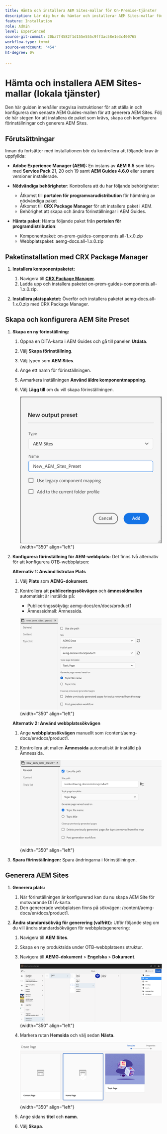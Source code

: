 ```yaml
---
title: Hämta och installera AEM Sites-mallar för On-Premise-tjänster
description: Lär dig hur du hämtar och installerar AEM Sites-mallar för på Prem Services
feature: Installation
role: Admin
level: Experienced
source-git-commit: 20ba7f4582f1d155e555c9ff3ac58e1e3c400765
workflow-type: tm+mt
source-wordcount: '454'
ht-degree: 0%

---
```


# Hämta och installera AEM Sites-mallar (lokala tjänster)

Den här guiden innehåller stegvisa instruktioner för att ställa in och konfigurera den senaste AEM Guides-mallen för att generera AEM Sites. Följ de här stegen för att installera de paket som krävs, skapa och konfigurera förinställningar och generera AEM Sites.

## Förutsättningar

Innan du fortsätter med installationen bör du kontrollera att följande krav är uppfyllda:

- **Adobe Experience Manager (AEM):** En instans av **AEM 6.5** som körs med **Service Pack** 21, 20 och 19 samt **AEM Guides 4.6.0** eller senare versioner installerade.

- **Nödvändiga behörigheter**: Kontrollera att du har följande behörigheter:

   - Åtkomst till **portalen för programvarudistribution** för hämtning av nödvändiga paket
   - Åtkomst till **CRX Package Manager** för att installera paket i AEM.
   - Behörighet att skapa och ändra förinställningar i AEM Guides.

- **Hämta paket**: Hämta följande paket från **portalen för programdistribution**:

   - Komponentpaket: on-prem-guides-components.all-1.x.0.zip
   - Webbplatspaket: aemg-docs.all-1.x.0.zip

## Paketinstallation med CRX Package Manager

1. **Installera komponentpaketet:**
   1. Navigera till [**CRX Package Manager**](http://&lt;your-aem-instance>/crx/packmgr).
   2. Ladda upp och installera paketet on-prem-guides-components.all-1.x.0.zip.

2. **Installera platspaketet:** Överför och installera paketet aemg-docs.all-1.x.0.zip med CRX Package Manager.


## Skapa och konfigurera AEM Site Preset

1. **Skapa en ny förinställning:**
   1. Öppna en DITA-karta i AEM Guides och gå till panelen **Utdata**.
   2. Välj **Skapa förinställning**.
   3. Välj typen som **AEM Sites**.
   4. Ange ett namn för förinställningen.
   5. Avmarkera inställningen **Använd äldre komponentmappning**.
   6. Välj **Lägg till** om du vill skapa förinställningen.

      ![Dialogrutan Ny förinställning för utdata](/help/product-guide/knowledge-base/kb-articles/assets/publishing/new-output-preset.png){width="350" align="left"}


2. **Konfigurera förinställning för AEM-webbplats:** Det finns två alternativ för att konfigurera OTB-webbplatsen:

   **Alternativ 1: Använd listrutan Plats**

   1. Välj **Plats** som **AEMG-dokument**.
   2. Kontrollera att **publiceringssökvägen** och **ämnessidmallen** automatiskt är inställda på:
      - Publiceringssökväg: aemg-docs/en/docs/product1
      - Ämnessidmall: Ämnessida.

      ![Använd listrutan Plats](/help/product-guide/knowledge-base/kb-articles/assets/publishing/use-site-dropdown.png){width="350" align="left"}

   **Alternativ 2: Använd webbplatssökvägen**

   1. Ange **webbplatssökvägen** manuellt som /content/aemg-docs/en/docs/product1.
   2. Kontrollera att mallen **Ämnessida** automatiskt är inställd på Ämnessida.

      ![Använd webbplatssökväg](/help/product-guide/knowledge-base/kb-articles/assets/publishing/use-site-path.png){width="350" align="left"}

3. **Spara förinställningen:** Spara ändringarna i förinställningen.

## Generera AEM Sites

1. **Generera plats:**
   1. När förinställningen är konfigurerad kan du nu skapa AEM Site för motsvarande DITA-karta.
   2. Den genererade webbplatsen finns på sökvägen: /content/aemg-docs/en/docs/product1.
2. **Ändra standardsökväg för generering (valfritt):** Utför följande steg om du vill ändra standardsökvägen för webbplatsgenerering:

   1. Navigera till **AEM Sites**.
   2. Skapa en ny produktsida under OTB-webbplatsens struktur.
   3. Navigera till **AEMG-dokument** > **Engelska** > **Dokument**.

      ![Skapa sida i AEM platsstruktur ](/help/product-guide/knowledge-base/kb-articles/assets/publishing/create-new-page.png){width="350" align="left"}

   4. Markera rutan **Hemsida** och välj sedan **Nästa**.

      ![Välj startsidesruta](/help/product-guide/knowledge-base/kb-articles/assets/publishing/home-page-tile.png){width="350" align="left"}

   5. Ange sidans **titel** och **namn**.
   6. Välj **Skapa**.

